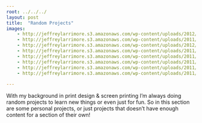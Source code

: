 ```yaml
---
root: ../../../
layout: post
title:  "Random Projects"
images:
    - http://jeffreylarrimore.s3.amazonaws.com/wp-content/uploads/2012/06/DBA.png
    - http://jeffreylarrimore.s3.amazonaws.com/wp-content/uploads/2011/03/dojo4_1-logo.jpg
    - http://jeffreylarrimore.s3.amazonaws.com/wp-content/uploads/2012/06/TNT-djs_1.png
    - http://jeffreylarrimore.s3.amazonaws.com/wp-content/uploads/2011/03/h20_poster.jpg
    - http://jeffreylarrimore.s3.amazonaws.com/wp-content/uploads/2011/03/gwen_icons.jpg
    - http://jeffreylarrimore.s3.amazonaws.com/wp-content/uploads/2011/03/mtnrb_website.jpg
    - http://jeffreylarrimore.s3.amazonaws.com/wp-content/uploads/2011/03/temple_1-website.jpg
    - http://jeffreylarrimore.s3.amazonaws.com/wp-content/uploads/2011/03/vectrix_website.jpg
    
---
```


With my background in print design & screen printing I’m always doing random projects to learn new things or even just for fun. So in this section are some personal projects, or just projects that doesn’t have enough content for a section of their own!